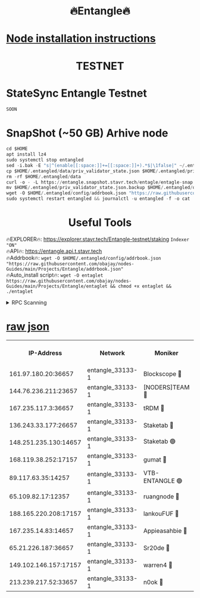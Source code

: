 <h1 align="center"> 🔥Entangle🔥</h1>

[Node installation instructions](https://github.com/obajay/nodes-Guides/tree/main/Projects/Entangle)
=

<h1 align="center"> TESTNET</h1>

# StateSync Entangle Testnet
```python
SOON
```
# SnapShot (~50 GB) Arhive node
```python
cd $HOME
apt install lz4
sudo systemctl stop entangled
sed -i.bak -E "s|^(enable[[:space:]]+=[[:space:]]+).*$|\1false|" ~/.entangled/config/config.toml
cp $HOME/.entangled/data/priv_validator_state.json $HOME/.entangled/priv_validator_state.json.backup
rm -rf $HOME/.entangled/data
curl -o - -L https://entangle.snapshot.stavr.tech/entagle/entagle-snap.tar.lz4 | lz4 -c -d - | tar -x -C $HOME/.entangled --strip-components 2
mv $HOME/.entangled/priv_validator_state.json.backup $HOME/.entangled/data/priv_validator_state.json
wget -O $HOME/.entangled/config/addrbook.json "https://raw.githubusercontent.com/obajay/nodes-Guides/main/Projects/Entangle/addrbook.json"
sudo systemctl restart entangled && journalctl -u entangled -f -o cat
```
 <h1 align="center"> Useful Tools</h1>
 
🔥EXPLORER🔥: https://explorer.stavr.tech/Entangle-testnet/staking        `Indexer "ON"` \
🔥API🔥:      https://entangle.api.t.stavr.tech \
🔥Addrbook🔥: ```wget -O $HOME/.entangled/config/addrbook.json "https://raw.githubusercontent.com/obajay/nodes-Guides/main/Projects/Entangle/addrbook.json"``` \
🔥Auto_install script🔥:  `wget -O entaglet https://raw.githubusercontent.com/obajay/nodes-Guides/main/Projects/Entangle/entaglet && chmod +x entaglet && ./entaglet`


<details>
<summary>RPC Scanning</summary>

<h2 align="center"> We scan nodes in real time every 4 hours. And we provide the final result of RPC endpoints.
We cannot influence the operation of these nodes in any way. </h2>


```python
If Voting Power is higher than 0 --> then the Node is a validator of the network and may be subject to attack and be a potential threat to the chain.
```
```python
We marked such validators with a red symbol
```

</details>

[raw json](https://rpc-check.entangt.stavr.tech/entangt/rpc-entangt-result.json)
=


<table><tr><th>IP-Address</th><th>Network</th><th>Moniker</th><th>Latest Block Height</th><th>Earliest Block Height</th><th>Catching Up</th><th>Tx Index</th><th>Voting Power</th><th>Scan Time</th></tr><tr><td>161.97.180.20:36657</td><td>entangle_33133-1</td><td>Blockscope 🔴</td><td>2203437</td><td>1</td><td>False</td><td>off</td><td>286888385864688</td><td>2024-02-15T16:15:07.278223599UTC</td></tr><tr><td>144.76.236.211:23657</td><td>entangle_33133-1</td><td>[NODERS]TEAM 🔴</td><td>2203438</td><td>1</td><td>False</td><td>off</td><td>27064491516084239</td><td>2024-02-15T16:15:13.427781872UTC</td></tr><tr><td>167.235.117.3:36657</td><td>entangle_33133-1</td><td>tRDM 🔴</td><td>2203440</td><td>1</td><td>False</td><td>on</td><td>178103977676510</td><td>2024-02-15T16:15:22.779650609UTC</td></tr><tr><td>136.243.33.177:26657</td><td>entangle_33133-1</td><td>Staketab 🔴</td><td>2203438</td><td>660001</td><td>False</td><td>on</td><td>152410084091147</td><td>2024-02-15T16:15:15.714654852UTC</td></tr><tr><td>148.251.235.130:14657</td><td>entangle_33133-1</td><td>Staketab 🟢</td><td>2203437</td><td>660801</td><td>False</td><td>on</td><td>0</td><td>2024-02-15T16:15:06.516067286UTC</td></tr><tr><td>168.119.38.252:17157</td><td>entangle_33133-1</td><td>gumat 🔴</td><td>2203437</td><td>962001</td><td>False</td><td>on</td><td>330181120540335</td><td>2024-02-15T16:15:07.886344042UTC</td></tr><tr><td>89.117.63.35:14257</td><td>entangle_33133-1</td><td>VTB-ENTANGLE 🟢</td><td>2203437</td><td>1162001</td><td>False</td><td>off</td><td>0</td><td>2024-02-15T16:15:10.663153030UTC</td></tr><tr><td>65.109.82.17:12357</td><td>entangle_33133-1</td><td>ruangnode 🔴</td><td>2203437</td><td>1312001</td><td>False</td><td>off</td><td>497276197919881</td><td>2024-02-15T16:15:07.653785999UTC</td></tr><tr><td>188.165.220.208:17157</td><td>entangle_33133-1</td><td>lankouFUF 🔴</td><td>2203437</td><td>1910001</td><td>False</td><td>off</td><td>309956442583091</td><td>2024-02-15T16:15:08.188343390UTC</td></tr><tr><td>167.235.14.83:14657</td><td>entangle_33133-1</td><td>Appieasahbie 🔴</td><td>2203440</td><td>2042001</td><td>False</td><td>on</td><td>43254001867832508</td><td>2024-02-15T16:15:22.432610967UTC</td></tr><tr><td>65.21.226.187:36657</td><td>entangle_33133-1</td><td>Sr20de 🔴</td><td>2203437</td><td>2049001</td><td>False</td><td>off</td><td>13353130717416</td><td>2024-02-15T16:15:06.940035081UTC</td></tr><tr><td>149.102.146.157:17157</td><td>entangle_33133-1</td><td>warren4 🔴</td><td>2203438</td><td>2098001</td><td>False</td><td>on</td><td>493081451449564</td><td>2024-02-15T16:15:13.125583662UTC</td></tr><tr><td>213.239.217.52:33657</td><td>entangle_33133-1</td><td>n0ok 🔴</td><td>2203440</td><td>2103440</td><td>False</td><td>off</td><td>46585734335827610</td><td>2024-02-15T16:15:20.083745025UTC</td></tr></table>
